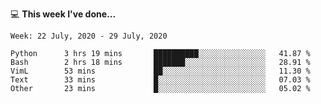 💻 **This week I've done...**

<!--START_SECTION:waka-->
```text
Week: 22 July, 2020 - 29 July, 2020

Python      3 hrs 19 mins       ██████████░░░░░░░░░░░░░░░   41.87 % 
Bash        2 hrs 18 mins       ███████░░░░░░░░░░░░░░░░░░   28.91 % 
VimL        53 mins             ██░░░░░░░░░░░░░░░░░░░░░░░   11.30 % 
Text        33 mins             █░░░░░░░░░░░░░░░░░░░░░░░░   07.03 % 
Other       23 mins             █░░░░░░░░░░░░░░░░░░░░░░░░   05.02 %
```
<!--END_SECTION:waka-->
